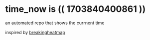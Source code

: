 # time_now is (( 1703840400861 ))

an automated repo that shows the currnent time

inspired by [breakingheatmap](https://github.com/breakingheatmap/breakingheatmap)